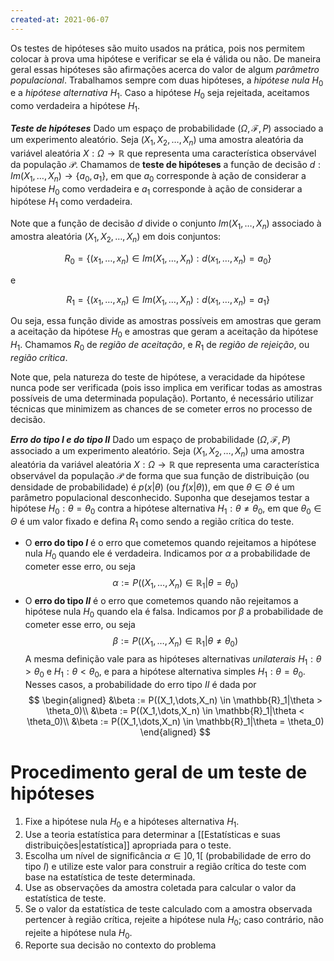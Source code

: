 ```yaml
---
created-at: 2021-06-07
---
```

Os testes de hipóteses são muito usados na prática, pois nos permitem colocar à prova uma hipótese e verificar se ela é válida ou não. De maneira geral essas hipóteses são afirmações acerca do valor de algum *parâmetro populacional*.
Trabalhamos sempre com duas hipóteses, a *hipótese nula* $H_0$ e a *hipótese alternativa* $H_1$. Caso a hipótese $H_0$ seja rejeitada, aceitamos como verdadeira a hipótese $H_1$.

***Teste de hipóteses***
Dado um espaço de probabilidade $(\Omega, \mathcal{F}, P)$ associado a um experimento aleatório. Seja $(X_1, X_2, \dots, X_n)$ uma amostra aleatória da variável aleatória $X : \Omega \rightarrow \mathbb{R}$ que representa uma característica observável da população $\mathcal{P}$. Chamamos de **teste de hipóteses** a função de decisão $d: Im(X_1,\dots,X_n) \rightarrow \{a_0,a_1\}$, em que $a_0$ corresponde à ação de considerar a hipótese $H_0$ como verdadeira e $a_1$ corresponde à ação de considerar a hipótese $H_1$ como verdadeira.

Note que a função de decisão $d$ divide o conjunto $Im(X_1,\dots,X_n)$ associado à amostra aleatória $(X_1, X_2, \dots, X_n)$ em dois conjuntos:

$$
  R_0 = \{(x_1,\dots,x_n) \in Im(X_1,\dots,X_n) : d(x_1,\dots,x_n) = a_0\}
$$

e

$$
  R_1 = \{(x_1,\dots,x_n) \in Im(X_1,\dots,X_n) : d(x_1,\dots,x_n) = a_1\}
$$

Ou seja, essa função divide as amostras possíveis em amostras que geram a aceitação da hipótese $H_0$ e amostras que geram a aceitação da hipótese $H_1$. Chamamos $R_0$ de *região de aceitação*, e $R_1$ de *região de rejeição*, ou *região crítica*.

Note que, pela natureza do teste de hipótese, a veracidade da hipótese nunca pode ser verificada (pois isso implica em verificar todas as amostras possíveis de uma determinada população). Portanto, é necessário utilizar técnicas que minimizem as chances de se cometer erros no processo de decisão.

***Erro do tipo $I$ e do tipo $II$***
Dado um espaço de probabilidade $(\Omega, \mathcal{F}, P)$ associado a um experimento aleatório. Seja $(X_1, X_2, \dots, X_n)$ uma amostra aleatória da variável aleatória $X : \Omega \rightarrow \mathbb{R}$ que representa uma característica observável da população $\mathcal{P}$ de forma que sua função de distribuição (ou densidade de probabilidade) é $p(x|\theta)$ (ou $f(x|\theta)$), em que $\theta \in \Theta$ é um parâmetro populacional desconhecido. Suponha que desejamos testar a hipótese $H_0 : \theta = \theta_0$ contra a hipótese alternativa $H_1 : \theta \neq \theta_0$, em que $\theta_0 \in \Theta$ é um valor fixado e defina $R_1$ como sendo a região crítica do teste.
- O **erro do tipo $I$** é o erro que cometemos quando rejeitamos a hipótese nula $H_0$ quando ele é verdadeira. Indicamos por $\alpha$ a probabilidade de cometer esse erro, ou seja
$$
  \alpha := P((X_1,\dots,X_n) \in \mathbb{R}_1|\theta = \theta_0)
$$
- O **erro do tipo $II$** é o erro que cometemos quando não rejeitamos a hipótese nula $H_0$ quando ela é falsa. Indicamos por $\beta$ a probabilidade de cometer esse erro, ou seja
$$
  \beta := P((X_1,\dots,X_n) \in \mathbb{R}_1|\theta \neq \theta_0)
$$
A mesma definição vale para as hipóteses alternativas *unilaterais* $H_1 : \theta > \theta_0$ e $H_1 : \theta < \theta_0$, e para a hipótese alternativa simples $H_1 : \theta = \theta_0$. Nesses casos, a probabilidade do erro tipo $II$ é dada por
$$
\begin{aligned}
  &\beta := P((X_1,\dots,X_n) \in \mathbb{R}_1|\theta > \theta_0)\\
  &\beta := P((X_1,\dots,X_n) \in \mathbb{R}_1|\theta < \theta_0)\\
  &\beta := P((X_1,\dots,X_n) \in \mathbb{R}_1|\theta = \theta_0)
\end{aligned}
$$


# Procedimento geral de um teste de hipóteses
1. Fixe a hipótese nula $H_0$ e a hipóteses alternativa $H_1$.
2. Use a teoria estatística para determinar a [[Estatísticas e suas distribuições|estatística]] apropriada para o teste.
3. Escolha um nível de significância $\alpha \in ]0,1[$ (probabilidade de erro do tipo $I$) e utilize este valor para construir a região crítica do teste com base na estatística de teste determinada.
4. Use as observações da amostra coletada para calcular o valor da estatística de teste.
5. Se o valor da estatística de teste calculado com a amostra observada pertencer à região crítica, rejeite a hipótese nula $H_0$; caso contrário, não rejeite a hipótese nula $H_0$.
6. Reporte sua decisão no contexto do problema